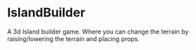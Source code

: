 # IslandBuilder
A 3d Island builder game. Where you can change the terrain by raising/lowering the terrain and placing props.
